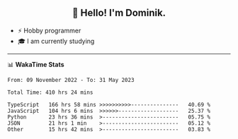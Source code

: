 <h2 align="center">👋 Hello! I'm Dominik.</h2>

- ⚡ Hobby programmer
- 🎓 I am currently studying

---
📊 **WakaTime Stats**
<!--START_SECTION:waka-->

```text
From: 09 November 2022 - To: 31 May 2023

Total Time: 410 hrs 24 mins

TypeScript   166 hrs 58 mins >>>>>>>>>>---------------   40.69 %
JavaScript   104 hrs 6 mins  >>>>>>-------------------   25.37 %
Python       23 hrs 36 mins  >------------------------   05.75 %
JSON         21 hrs 1 min    >------------------------   05.12 %
Other        15 hrs 42 mins  >------------------------   03.83 %
```

<!--END_SECTION:waka-->
